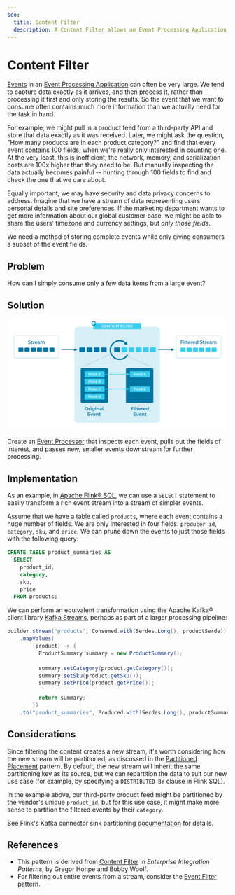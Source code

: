 ```yaml
---
seo:
  title: Content Filter
  description: A Content Filter allows an Event Processing Application to tailor events to particular use cases, filtering out unwanted fields and leaving only the most relevant information.
---
```


# Content Filter

[Events](../event/event.md) in an [Event Processing
Application](event-processing-application.md) can often be very
large. We tend to capture data exactly as it arrives, and then process
it, rather than processing it first and only storing the results. So
the event that we want to consume often contains much
more information than we actually need for the task in hand.

For example, we might pull in a product feed from a third-party API and
store that data exactly as it was received. Later, we might ask the
question, "How many products are in each product category?" and find
that every event contains 100 fields, when we're really only
interested in counting one. At the very least, this is inefficient;
the network, memory, and serialization costs are 100x higher than they
need to be.  But manually inspecting the data actually becomes
painful -- hunting through 100 fields to find and check
the one that we care about.

Equally important, we may have security and data privacy concerns to
address. Imagine that we have a stream of data representing users' personal
details and site preferences. If the marketing department wants to get
more information about our global customer base, we might be able to
share the users' timezone and currency settings, but _only those
fields_.

We need a method of storing complete events while only giving
consumers a subset of the event fields.

## Problem

How can I simply consume only a few data items from a large event?

## Solution

![content filter](../img/content-filter.svg)

Create an [Event Processor](event-processor.md) that inspects each
event, pulls out the fields of interest, and passes new, smaller
events downstream for further processing.

## Implementation

As an example, in [Apache Flink® SQL](https://nightlies.apache.org/flink/flink-docs-stable/docs/dev/table/sql/gettingstarted/),
we can use a `SELECT` statement to easily transform a rich event stream into a stream of simpler events.

Assume that we have a table called `products`, where each event contains a huge number of fields. We are only interested 
in four fields: `producer_id`, `category`, `sku`, and `price`. We can prune down the events to just those fields with 
the following query:

```sql
CREATE TABLE product_summaries AS
  SELECT
    product_id,
    category,
    sku,
    price
  FROM products;
```

We can perform an equivalent transformation using the Apache Kafka®
client library [Kafka Streams](https://docs.confluent.io/platform/current/streams/index.html),
perhaps as part of a larger processing pipeline:

```java
builder.stream("products", Consumed.with(Serdes.Long(), productSerde))
    .mapValues(
        (product) -> {
          ProductSummary summary = new ProductSummary();

          summary.setCategory(product.getCategory());
          summary.setSku(product.getSku());
          summary.setPrice(product.getPrice());

          return summary;
        })
    .to("product_summaries", Produced.with(Serdes.Long(), productSummarySerde));
```

## Considerations

Since filtering the content creates a new stream, it's worth
considering how the new stream will be partitioned, as discussed in the
[Partitioned Placement](../event-stream/partitioned-parallelism.md) pattern. By default, the
new stream will inherit the same partitioning key as its source, but
we can repartition the data to suit our new use case (for example, by
specifying a `DISTRIBUTED BY` clause in Flink SQL).

In the example above, our third-party product feed might be partitioned
by the vendor's unique `product_id`, but for this use case, it might
make more sense to partition the filtered events by their `category`.

See Flink's Kafka connector sink partitioning [documentation](https://nightlies.apache.org/flink/flink-docs-stable/docs/connectors/table/kafka/#sink-partitioning) for details.

## References
* This pattern is derived from [Content
  Filter](https://www.enterpriseintegrationpatterns.com/patterns/messaging/ContentFilter.html)
  in _Enterprise Integration Patterns_, by Gregor Hohpe and Bobby Woolf.
* For filtering out entire events from a stream, consider the [Event
  Filter](../event-processing/event-filter.md) pattern.
